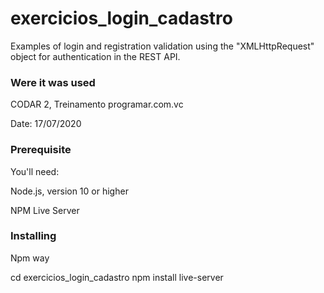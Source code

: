 # exercicios_login_cadastro

Examples of login and registration validation using the "XMLHttpRequest" object for authentication in the REST API.

### Were it was used

CODAR 2, Treinamento programar.com.vc

Date: 17/07/2020

### Prerequisite

You'll need:

Node.js, version 10 or higher

NPM Live Server

### Installing
Npm way

cd exercicios_login_cadastro
npm install
live-server
